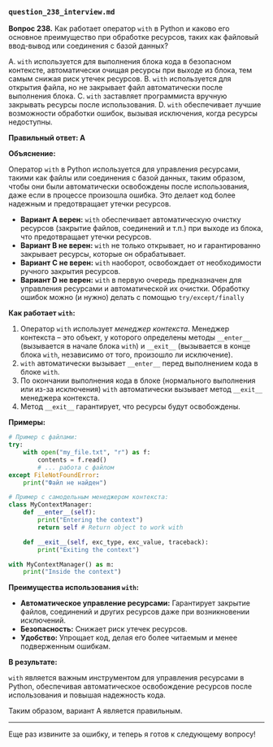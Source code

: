 ### `question_238_interview.md`

**Вопрос 238.** Как работает оператор `with` в Python и каково его основное преимущество при обработке ресурсов, таких как файловый ввод-вывод или соединения с базой данных?

A. `with` используется для выполнения блока кода в безопасном контексте, автоматически очищая ресурсы при выходе из блока, тем самым снижая риск утечек ресурсов.
B. `with` используется для открытия файла, но не закрывает файл автоматически после выполнения блока.
C. `with` заставляет программиста вручную закрывать ресурсы после использования.
D. `with` обеспечивает лучшие возможности обработки ошибок, вызывая исключения, когда ресурсы недоступны.

**Правильный ответ: A**

**Объяснение:**

Оператор `with` в Python используется для управления ресурсами, такими как файлы или соединения с базой данных, таким образом, чтобы они были автоматически освобождены после использования, даже если в процессе произошла ошибка. Это делает код более надежным и предотвращает утечки ресурсов.

*   **Вариант A верен:** `with` обеспечивает автоматическую очистку ресурсов (закрытие файлов, соединений и т.п.) при выходе из блока, что предотвращает утечки ресурсов.
*   **Вариант B не верен:**  `with` не только открывает, но и гарантированно закрывает ресурсы, которые он обрабатывает.
*   **Вариант C не верен:**  `with` наоборот, освобождает от необходимости ручного закрытия ресурсов.
*   **Вариант D не верен:** `with` в первую очередь предназначен для управления ресурсами и автоматической их очистки. Обработку ошибок можно (и нужно) делать с помощью `try/except/finally`

**Как работает `with`:**

1.  Оператор `with` использует *менеджер контекста*. Менеджер контекста – это объект, у которого определены методы `__enter__` (вызывается в начале блока `with`) и `__exit__` (вызывается в конце блока `with`, независимо от того, произошло ли исключение).
2.  `with` автоматически вызывает `__enter__` перед выполнением кода в блоке `with`.
3.  По окончании выполнения кода в блоке (нормального выполнения или из-за исключения) `with` автоматически вызывает метод `__exit__` менеджера контекста.
4.  Метод `__exit__` гарантирует, что ресурсы будут освобождены.

**Примеры:**

```python
# Пример с файлами:
try:
    with open("my_file.txt", "r") as f:
        contents = f.read()
        # ... работа с файлом
except FileNotFoundError:
    print("Файл не найден")

# Пример с самодельным менеджером контекста:
class MyContextManager:
    def __enter__(self):
        print("Entering the context")
        return self # Return object to work with

    def __exit__(self, exc_type, exc_value, traceback):
        print("Exiting the context")

with MyContextManager() as m:
    print("Inside the context")
```

**Преимущества использования `with`:**

*   **Автоматическое управление ресурсами:** Гарантирует закрытие файлов, соединений и других ресурсов даже при возникновении исключений.
*   **Безопасность:** Снижает риск утечек ресурсов.
*   **Удобство:** Упрощает код, делая его более читаемым и менее подверженным ошибкам.

**В результате:**

`with` является важным инструментом для управления ресурсами в Python, обеспечивая автоматическое освобождение ресурсов после использования и повышая надежность кода.

Таким образом, вариант A является правильным.

---

Еще раз извините за ошибку, и теперь я готов к следующему вопросу!
